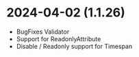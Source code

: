 ﻿
# 2024-04-02 (1.1.26)
- BugFixes Validator
- Support for ReadonlyAttribute
- Disable / Readonly support for Timespan
